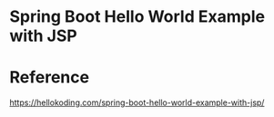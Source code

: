 # Spring Boot Hello World Example with JSP

# Reference
https://hellokoding.com/spring-boot-hello-world-example-with-jsp/
